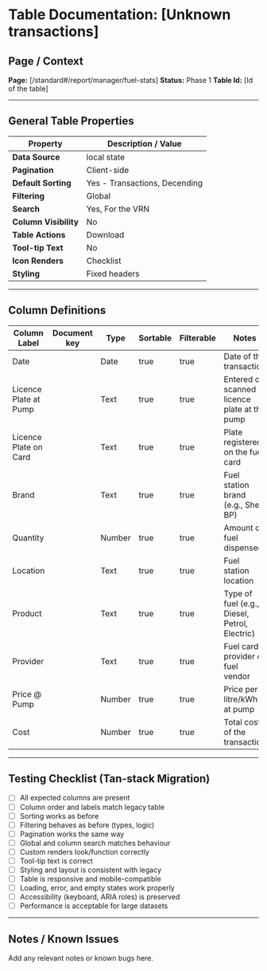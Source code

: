 # Table Documentation: [Unknown transactions]

## Page / Context
**Page:** [/standard#/report/manager/fuel-stats]
**Status:** Phase 1
**Table Id:** [Id of the table]

---

## General Table Properties

| Property             | Description / Value |
|----------------------|---------------------|
| **Data Source**      | local state |
| **Pagination**       | Client-side |
| **Default Sorting**  | Yes - Transactions, Decending |
| **Filtering**        | Global |
| **Search**           | Yes, For the VRN |
| **Column Visibility**| No |
| **Table Actions**    | Download |
| **Tool-tip Text**    | No |
| **Icon Renders**     | Checklist |
| **Styling**          | Fixed headers |

---

## Column Definitions

| Column Label           | Document key | Type    | Sortable | Filterable | Notes                                                       |
|------------------------|--------------|---------|----------|------------|-------------------------------------------------------------|
| Date                   |              | Date    | true     | true       | Date of the transaction                                     |
| Licence Plate at Pump  |              | Text    | true     | true       | Entered or scanned licence plate at the pump                |
| Licence Plate on Card  |              | Text    | true     | true       | Plate registered on the fuel card                           |
| Brand                  |              | Text    | true     | true       | Fuel station brand (e.g., Shell, BP)                        |
| Quantity               |              | Number  | true     | true       | Amount of fuel dispensed                                    |
| Location               |              | Text    | true     | true       | Fuel station location                                       |
| Product                |              | Text    | true     | true       | Type of fuel (e.g., Diesel, Petrol, Electric)               |
| Provider               |              | Text    | true     | true       | Fuel card provider or fuel vendor                           |
| Price @ Pump           |              | Number  | true     | true       | Price per litre/kWh at pump                                 |
| Cost                   |              | Number  | true     | true       | Total cost of the transaction                               |

---

## Testing Checklist (Tan-stack Migration)

- [ ] All expected columns are present
- [ ] Column order and labels match legacy table
- [ ] Sorting works as before
- [ ] Filtering behaves as before (types, logic)
- [ ] Pagination works the same way
- [ ] Global and column search matches behaviour
- [ ] Custom renders look/function correctly
- [ ] Tool-tip text is correct
- [ ] Styling and layout is consistent with legacy
- [ ] Table is responsive and mobile-compatible
- [ ] Loading, error, and empty states work properly
- [ ] Accessibility (keyboard, ARIA roles) is preserved
- [ ] Performance is acceptable for large datasets

---

## Notes / Known Issues

Add any relevant notes or known bugs here.
